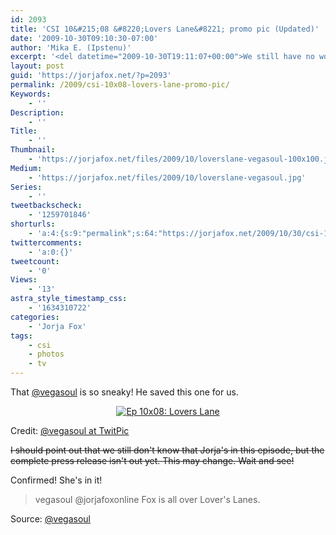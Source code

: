 ```yaml
---
id: 2093
title: 'CSI 10&#215;08 &#8220;Lovers Lane&#8221; promo pic (Updated)'
date: '2009-10-30T09:10:30-07:00'
author: 'Mika E. (Ipstenu)'
excerpt: '<del datetime="2009-10-30T19:11:07+00:00">We still have no word that Jorja''s actually in this episode, but</del> Jorja''s in the episode and we do have a promo picture of her and the gang at the bowling alley, thanks to Dustin Lee Abraham! '
layout: post
guid: 'https://jorjafox.net/?p=2093'
permalink: /2009/csi-10x08-lovers-lane-promo-pic/
Keywords:
    - ''
Description:
    - ''
Title:
    - ''
Thumbnail:
    - 'https://jorjafox.net/files/2009/10/loverslane-vegasoul-100x100.jpg'
Medium:
    - 'https://jorjafox.net/files/2009/10/loverslane-vegasoul.jpg'
Series:
    - ''
tweetbackscheck:
    - '1259701846'
shorturls:
    - 'a:4:{s:9:"permalink";s:64:"https://jorjafox.net/2009/10/30/csi-10x08-lovers-lane-promo-pic/";s:7:"tinyurl";s:26:"http://tinyurl.com/yb2da3k";s:4:"isgd";s:18:"http://is.gd/52WiE";s:5:"bitly";s:20:"http://bit.ly/3I15sT";}'
twittercomments:
    - 'a:0:{}'
tweetcount:
    - '0'
Views:
    - '13'
astra_style_timestamp_css:
    - '1634310722'
categories:
    - 'Jorja Fox'
tags:
    - csi
    - photos
    - tv
---
```


That <a href="http://twitter.com/vegasoul">@vegasoul</a> is so sneaky! He saved this one for us.

<center><a href="https://jorjafox.net/gallery/tv/csi/pub/s10/1008-loverslane01.jpg"><img class="ZenphotoPress_thumb " alt="Ep 10x08: Lovers Lane" title="Ep 10x08: Lovers Lane" src="https://jorjafox.net/gallery/cache/tv/csi/pub/s10/1008-loverslane01_200_cw200_ch200_thumb.jpg"  /></a></center>

Credit: <a href="http://twitpic.com/nh21e">@vegasoul at TwitPic</a>

<del datetime="2009-10-30T19:11:07+00:00">I should point out that we still don't know that Jorja's in this episode, but the complete press release isn't out yet. This may change.  Wait and see!</del>  

Confirmed! She's in it!
<blockquote>vegasoul @jorjafoxonline Fox is all over Lover's Lanes.</blockquote>
Source: <a href="http://twitter.com/vegasoul/status/5294998669">@vegasoul</a>